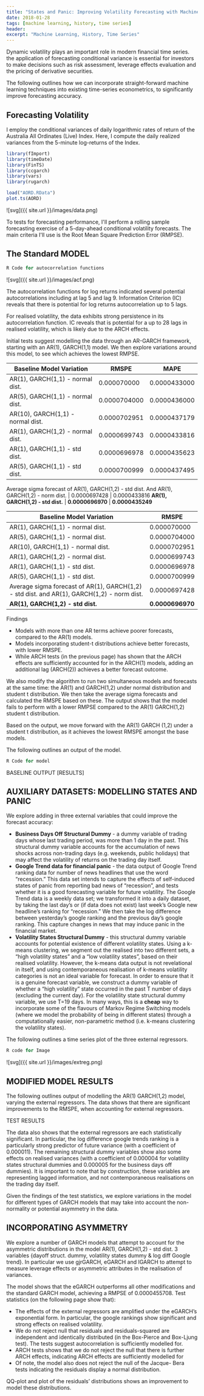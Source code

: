 ```yaml
---
title: "States and Panic: Improving Volatility Forecasting with Machine Learning"
date: 2018-01-28
tags: [machine learning, history, time series]
header:
excerpt: "Machine Learning, History, Time Series"
---
```


Dynamic volatility plays an important role in modern financial time series. the application of forecasting conditional variance is essential for investors to make decisions such as risk assessment, leverage effects evaluation and the pricing of derivative securities.

The following outlines how we can incorporate straight-forward machine learning techniques into existing time-series econometrics, to significantly improve forecasting accuracy.

## Forecasting Volatility

I employ the conditional variances of daily logarithmic rates of return of the Australia All Ordinates (Live) Index. Here, I compute the daily realized variances from the 5-minute log-returns of the Index.

```r
library(fImport)
library(timeDate)
library(FinTS)
library(ccgarch)
library(vars)
library(rugarch)

load("AORD.RData")
plot.ts(AORD)

```


![svg]({{ site.url }}/images/data.png)

To tests for forecasting performance, I'll perform a rolling sample forecasting exercise of a 5-day-ahead conditional volatility forecasts. The main criteria I'll use is the Root Mean Square Prediction Error (RMPSE).

## The Standard MODEL

```r
R Code for autocorrelation functions
```
![svg]({{ site.url }}/images/acf.png)

The autocorrelation functions for log returns indicated several potential autocorrelations including at lag 5 and lag 9. Information Criterion (IC) reveals that there is potential for log returns autocorrelation up to 5 lags.

For realised volatility, the data exhibits strong persistence in its autocorrelation function. IC reveals that is potential for a up to 28 lags in realised volatility, which is likely due to the ARCH effects.

Initial tests suggest modelling the data through an AR-GARCH framework, starting with an AR(1), GARCH(1,1) model. We then explore variations around this model, to see which achieves the lowest RMPSE.

Baseline Model Variation  | RMSPE | MAPE
------------- | ------------- | -------------
AR(1), GARCH(1,1) - normal dist. | 0.000070000 | 0.0000433000
AR(5), GARCH(1,1) - normal dist. | 0.0000704000 | 0.0000436000
AR(10), GARCH(1,1) - normal dist. | 0.0000702951 | 0.0000437179
AR(1), GARCH(1,2) - normal dist. | 0.0000699743 | 0.0000433816
AR(1), GARCH(1,1) - std dist. | 0.0000696978 | 0.0000435623
AR(5), GARCH(1,1) - std dist. | 0.0000700999 | 0.0000437495
Average sigma forecast of AR(1),
GARCH(1,2) - std dist. And AR(1),
GARCH(1,2) - norm dist. | 0.0000697428 | 0.0000433816
**AR(1), GARCH(1,2) - std dist.** | **0.0000696970** | **0.0000435249**


Baseline Model Variation   | RMSPE
------------- | -------------
AR(1), GARCH(1,1) - normal dist. | 0.000070000
AR(5), GARCH(1,1) - normal dist. | 0.0000704000
AR(10), GARCH(1,1) - normal dist. | 0.0000702951
AR(1), GARCH(1,2) - normal dist. | 0.0000699743
AR(1), GARCH(1,1) - std dist. | 0.0000696978
AR(5), GARCH(1,1) - std dist. | 0.0000700999
Average sigma forecast of AR(1), GARCH(1,2) - std dist. and AR(1), GARCH(1,2) - norm dist. | 0.0000697428
**AR(1), GARCH(1,2) - std dist.** | **0.0000696970**

Findings

* Models with more than one AR terms achieve poorer forecasts, compared to the AR(1) models.
* Models incorporating student-t distributions achieve better
forecasts, with lower RMSPE.
* While ARCH tests (in the previous page) has shown that the ARCH effects are sufficiently accounted for in the ARCH(1) models, adding an additional lag (ARCH(2)) achieves a better forecast outcome.

We also modify the algorithm to run two simultaneous models and forecasts at the same time: the AR(1) and GARCH(1,2) under normal distribution and student t distribution. We then take the average sigma forecasts and calculated the RMSPE based on these. The output shows that the model fails to perform with a lower RMPSE compared to the AR(1) GARCH(1,2) student t distribution.

Based on the output, we move forward with the AR(1) GARCH (1,2) under a student t distribution, as it achieves the lowest RMSPE amongst the base models.

The following outlines an output of the model.

```r
R Code for model
```

BASELINE OUTPUT [RESULTS]

## AUXILIARY DATASETS: MODELLING STATES AND PANIC

We explore adding in three external variables that could improve the forecast accuracy:
* **Business Days Off Structural Dummy** - a dummy variable of trading days whose last trading period, was more than 1 day in the past. This structural dummy variable accounts for the accumulation of news shocks across non-trading days (e.g. weekends, public holidays) that may affect the volatility of returns on the trading day itself.
* **Google Trend data for financial panic** - the data output of Google Trend ranking data for number of news headlines that use the word “recession.” This data set intends to capture the effects of self-induced states of
panic from reporting bad news of “recession”, and tests whether it is a good forecasting variable for future volatility. The Google Trend data is a weekly data set; we transformed it into a daily dataset, by taking the last day’s or (if data does not exist) last week’s Google new headline’s ranking for “recession.” We then take the log difference between yesterday’s google ranking and the previous day’s google ranking. This capture changes in news that may induce panic in the financial market.
* **Volatility States Structural Dummy** - this structural dummy variable accounts for potential existence of different volatility states. Using a k-means clustering, we segment out the realised into two different sets, a “high volatility states” and a “low volatility states”,
based on their realised volatility.
However, the k-means data output is not revelational in itself, and using contemporaneous realisation of k-means volatility categories is not an ideal variable for forecast. In order to ensure that it is a genuine forecast variable, we construct a dummy variable of whether a “high volatility” state occurred in the past T number of
days (excluding the current day). For the volatility state structural dummy variable, we use T=19 days. In many ways, this is a **cheap** way to incorporate some of the flavours of Markov Regime Switching models (where we model the probability of being in different states) through a computationally easier, non-parametric method (i.e. k-means clustering the volatility states).

The following outlines a time series plot of the three external regressors.

```r
R code for Image
```
![svg]({{ site.url }}/images/extreg.png)

## MODIFIED MODEL RESULTS

The following outlines output of modelling the AR(1) GARCH(1,2) model, varying the external regressors. The data shows that there are significant improvements to the RMSPE, when accounting for external regressors.

TEST RESULTS

The data also shows that the external regressors are each
statistically significant. In particular, the log difference google
trends ranking is a particularly strong predictor of future
variance (with a coefficient of 0.000011). The remaining
structural dummy variables show also some effects on realised
variances (with a coefficient of 0.000004 for volatility states
structural dummies and 0.000005 for the business days off
dummies). It is important to note that by construction, these
variables are representing lagged information, and not
contemporaneous realisations on the trading day itself.


Given the findings of the test statistics, we explore variations in the model for different types of GARCH models that may take into account the non-normality or potential asymmetry in the data.

## INCORPORATING ASYMMETRY

We explore a number of GARCH models that attempt to account for the
asymmetric distributions in the model AR(1), GARCH(1,2) - std dist. 3 variables {dayoff struct. dummy, volatility states dummy & log diff Google trend}. In particular we use gjrGARCH, eGARCH and IGARCH to attempt to measure leverage effects or asymmetric attributes in the realisation of variances.

The model shows that the eGARCH outperforms all other modifications
and the standard GARCH model, achieving a RMPSE of 0.0000455708.
Test statistics (on the following page show that):
 * The effects of the external regressors are amplified under the
eGARCH’s exponential form. In particular, the google rankings
show significant and strong effects on realised volatility.
*  We do not reject null that residuals and residuals-squared are
independent and identically distributed (in the Box-Pierce and
Box-Ljung test). The tests suggest autocorrelation is sufficiently
modelled for.
* ARCH tests shows that we do not reject the null that there is
further ARCH effects, indicating ARCH effects are sufficiently
modelled for
* Of note, the model also does not reject the null of the Jacque-
Bera tests indicating the residuals display a normal distribution.

QQ-plot and plot of the residuals’ distributions shows an
improvement to model these distributions.
